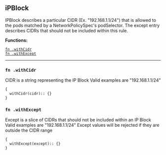 
## iPBlock
IPBlock describes a particular CIDR (Ex. "192.168.1.1/24") that is allowed to the pods matched by a NetworkPolicySpec's podSelector. The except entry describes CIDRs that should not be included within this rule.

**Functions:**

[`fn .withCidr`](#fn-withcidr)  
[`fn .withExcept`](#fn-withexcept)  

---


### `fn .withCidr`
CIDR is a string representing the IP Block Valid examples are "192.168.1.1/24"
```jsonnet
{
  withCidr(cidr):: {}
}
```

### `fn .withExcept`
Except is a slice of CIDRs that should not be included within an IP Block Valid examples are "192.168.1.1/24" Except values will be rejected if they are outside the CIDR range
```jsonnet
{
  withExcept(except):: {}
}
```

